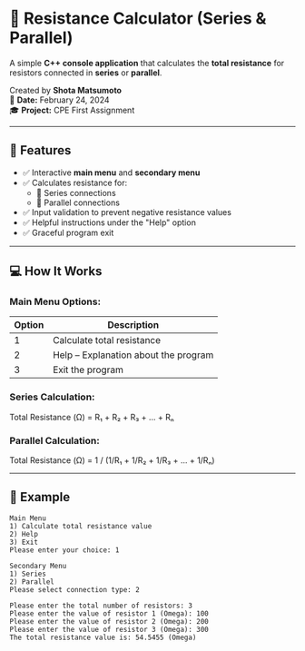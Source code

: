 # 🔌 Resistance Calculator (Series & Parallel)

A simple **C++ console application** that calculates the **total resistance** for resistors connected in **series** or **parallel**.

Created by **Shota Matsumoto**  
📅 **Date:** February 24, 2024  
🎓 **Project:** CPE First Assignment

---

## 📌 Features

- ✅ Interactive **main menu** and **secondary menu**
- ✅ Calculates resistance for:
  - 🔗 Series connections
  - 🔀 Parallel connections
- ✅ Input validation to prevent negative resistance values
- ✅ Helpful instructions under the "Help" option
- ✅ Graceful program exit

---

## 💻 How It Works

### Main Menu Options:

| Option | Description                          |
|--------|--------------------------------------|
| 1      | Calculate total resistance           |
| 2      | Help – Explanation about the program |
| 3      | Exit the program                     |

### Series Calculation:
Total Resistance (Ω) = R₁ + R₂ + R₃ + ... + Rₙ

### Parallel Calculation:
Total Resistance (Ω) = 1 / (1/R₁ + 1/R₂ + 1/R₃ + ... + 1/Rₙ)

---

## 🧠 Example

```text
Main Menu
1) Calculate total resistance value
2) Help
3) Exit
Please enter your choice: 1

Secondary Menu
1) Series
2) Parallel
Please select connection type: 2

Please enter the total number of resistors: 3
Please enter the value of resistor 1 (Omega): 100
Please enter the value of resistor 2 (Omega): 200
Please enter the value of resistor 3 (Omega): 300
The total resistance value is: 54.5455 (Omega)
